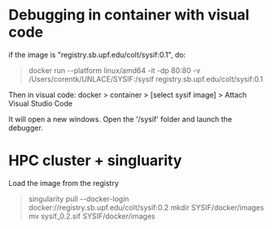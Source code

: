 # Debugging in container with visual code

if the image is "registry.sb.upf.edu/colt/sysif:0.1", do:
> docker run --platform linux/amd64 -it -dp 80:80 -v /Users/corentk/UNLACE/SYSIF:/sysif registry.sb.upf.edu/colt/sysif:0.1

Then in visual code: docker > container > [select sysif image] > Attach Visual Studio Code

It will open a new windows. Open the '/sysif' folder and launch the debugger.

# HPC cluster + singluarity

Load the image from the registry
> singularity pull --docker-login docker://registry.sb.upf.edu/colt/sysif:0.2
> mkdir SYSIF/docker/images
> mv sysif_0.2.sif SYSIF/docker/images